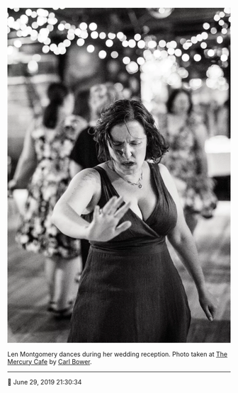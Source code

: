 ![Len Montgomery dances during her wedding reception](assets/07665bf8e20a588332976b9aa6fbeda0.webp)

Len Montgomery dances during her wedding reception. Photo taken at [The Mercury Cafe](http://mercurycafe.com/) by [Carl Bower](http://carlbowerphotos.com/).

- - - -

<span aria-hidden="true">📅</span> June 29, 2019 21:30:34
